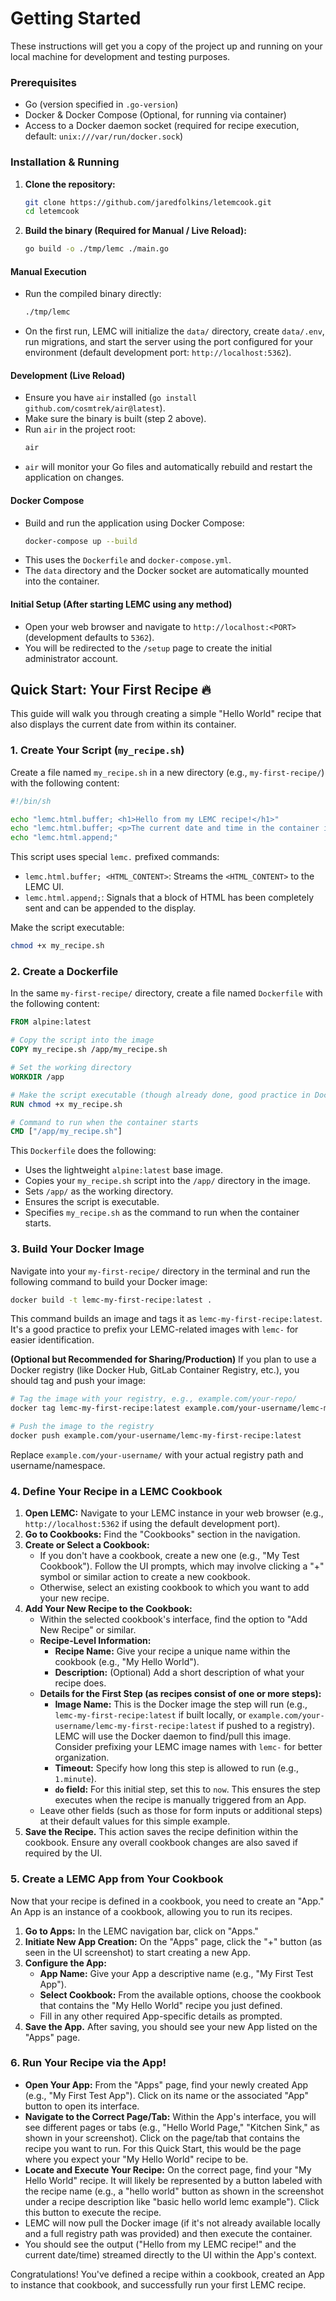 # Getting Started

These instructions will get you a copy of the project up and running on your local machine for development and testing purposes.

### Prerequisites

*   Go (version specified in `.go-version`)
*   Docker & Docker Compose (Optional, for running via container)
*   Access to a Docker daemon socket (required for recipe execution, default: `unix:///var/run/docker.sock`)

### Installation & Running

1.  **Clone the repository:**
    ```bash
    git clone https://github.com/jaredfolkins/letemcook.git
    cd letemcook
    ```

2.  **Build the binary (Required for Manual / Live Reload):**
    ```bash
    go build -o ./tmp/lemc ./main.go
    ```

#### Manual Execution

*   Run the compiled binary directly:
    ```bash
    ./tmp/lemc
    ```
*   On the first run, LEMC will initialize the `data/` directory, create `data/.env`, run migrations, and start the server using the port configured for your environment (default development port: `http://localhost:5362`).

#### Development (Live Reload)

*   Ensure you have `air` installed (`go install github.com/cosmtrek/air@latest`).
*   Make sure the binary is built (step 2 above).
*   Run `air` in the project root:
    ```bash
    air
    ```
*   `air` will monitor your Go files and automatically rebuild and restart the application on changes.

#### Docker Compose

*   Build and run the application using Docker Compose:
    ```bash
    docker-compose up --build
    ```
*   This uses the `Dockerfile` and `docker-compose.yml`.
*   The `data` directory and the Docker socket are automatically mounted into the container.

#### Initial Setup (After starting LEMC using any method)

*   Open your web browser and navigate to `http://localhost:<PORT>` (development defaults to `5362`).
*   You will be redirected to the `/setup` page to create the initial administrator account.

## Quick Start: Your First Recipe 🔥

This guide will walk you through creating a simple "Hello World" recipe that also displays the current date from within its container.

### 1. Create Your Script (`my_recipe.sh`)

Create a file named `my_recipe.sh` in a new directory (e.g., `my-first-recipe/`) with the following content:

```bash
#!/bin/sh

echo "lemc.html.buffer; <h1>Hello from my LEMC recipe!</h1>"
echo "lemc.html.buffer; <p>The current date and time in the container is: <strong>$(date)</strong></p>"
echo "lemc.html.append;"
```

This script uses special `lemc.` prefixed commands:
*   `lemc.html.buffer; <HTML_CONTENT>`: Streams the `<HTML_CONTENT>` to the LEMC UI.
*   `lemc.html.append;`: Signals that a block of HTML has been completely sent and can be appended to the display.

Make the script executable:
```bash
chmod +x my_recipe.sh
```

### 2. Create a Dockerfile

In the same `my-first-recipe/` directory, create a file named `Dockerfile` with the following content:

```dockerfile
FROM alpine:latest

# Copy the script into the image
COPY my_recipe.sh /app/my_recipe.sh

# Set the working directory
WORKDIR /app

# Make the script executable (though already done, good practice in Dockerfile)
RUN chmod +x my_recipe.sh

# Command to run when the container starts
CMD ["/app/my_recipe.sh"]
```

This `Dockerfile` does the following:
*   Uses the lightweight `alpine:latest` base image.
*   Copies your `my_recipe.sh` script into the `/app/` directory in the image.
*   Sets `/app/` as the working directory.
*   Ensures the script is executable.
*   Specifies `my_recipe.sh` as the command to run when the container starts.

### 3. Build Your Docker Image

Navigate into your `my-first-recipe/` directory in the terminal and run the following command to build your Docker image:

```bash
docker build -t lemc-my-first-recipe:latest .
```
This command builds an image and tags it as `lemc-my-first-recipe:latest`. It's a good practice to prefix your LEMC-related images with `lemc-` for easier identification.

**(Optional but Recommended for Sharing/Production)**
If you plan to use a Docker registry (like Docker Hub, GitLab Container Registry, etc.), you should tag and push your image:
```bash
# Tag the image with your registry, e.g., example.com/your-repo/
docker tag lemc-my-first-recipe:latest example.com/your-username/lemc-my-first-recipe:latest

# Push the image to the registry
docker push example.com/your-username/lemc-my-first-recipe:latest
```
Replace `example.com/your-username/` with your actual registry path and username/namespace.

### 4. Define Your Recipe in a LEMC Cookbook

1.  **Open LEMC:** Navigate to your LEMC instance in your web browser (e.g., `http://localhost:5362` if using the default development port).
2.  **Go to Cookbooks:** Find the "Cookbooks" section in the navigation.
3.  **Create or Select a Cookbook:**
    *   If you don't have a cookbook, create a new one (e.g., "My Test Cookbook"). Follow the UI prompts, which may involve clicking a "+" symbol or similar action to create a new cookbook.
    *   Otherwise, select an existing cookbook to which you want to add your new recipe.
4.  **Add Your New Recipe to the Cookbook:**
    *   Within the selected cookbook's interface, find the option to "Add New Recipe" or similar.
    *   **Recipe-Level Information:**
        *   **Recipe Name:** Give your recipe a unique name within the cookbook (e.g., "My Hello World").
        *   **Description:** (Optional) Add a short description of what your recipe does.
    *   **Details for the First Step (as recipes consist of one or more steps):**
        *   **Image Name:** This is the Docker image the step will run (e.g., `lemc-my-first-recipe:latest` if built locally, or `example.com/your-username/lemc-my-first-recipe:latest` if pushed to a registry). LEMC will use the Docker daemon to find/pull this image. Consider prefixing your LEMC image names with `lemc-` for better organization.
        *   **Timeout:** Specify how long this step is allowed to run (e.g., `1.minute`).
        *   **`do` field:** For this initial step, set this to `now`. This ensures the step executes when the recipe is manually triggered from an App.
    *   Leave other fields (such as those for form inputs or additional steps) at their default values for this simple example.
5.  **Save the Recipe.** This action saves the recipe definition within the cookbook. Ensure any overall cookbook changes are also saved if required by the UI.

### 5. Create a LEMC App from Your Cookbook

Now that your recipe is defined in a cookbook, you need to create an "App." An App is an instance of a cookbook, allowing you to run its recipes.

1.  **Go to Apps:** In the LEMC navigation bar, click on "Apps."
2.  **Initiate New App Creation:** On the "Apps" page, click the "+" button (as seen in the UI screenshot) to start creating a new App.
3.  **Configure the App:**
    *   **App Name:** Give your App a descriptive name (e.g., "My First Test App").
    *   **Select Cookbook:** From the available options, choose the cookbook that contains the "My Hello World" recipe you just defined.
    *   Fill in any other required App-specific details as prompted.
4.  **Save the App.** After saving, you should see your new App listed on the "Apps" page.

### 6. Run Your Recipe via the App!

*   **Open Your App:** From the "Apps" page, find your newly created App (e.g., "My First Test App"). Click on its name or the associated "App" button to open its interface.
*   **Navigate to the Correct Page/Tab:** Within the App's interface, you will see different pages or tabs (e.g., "Hello World Page," "Kitchen Sink," as shown in your screenshot). Click on the page/tab that contains the recipe you want to run. For this Quick Start, this would be the page where you expect your "My Hello World" recipe to be.
*   **Locate and Execute Your Recipe:** On the correct page, find your "My Hello World" recipe. It will likely be represented by a button labeled with the recipe name (e.g., a "hello world" button as shown in the screenshot under a recipe description like "basic hello world lemc example"). Click this button to execute the recipe.
*   LEMC will now pull the Docker image (if it's not already available locally and a full registry path was provided) and then execute the container.
*   You should see the output ("Hello from my LEMC recipe!" and the current date/time) streamed directly to the UI within the App's context.

Congratulations! You've defined a recipe within a cookbook, created an App to instance that cookbook, and successfully run your first LEMC recipe.
